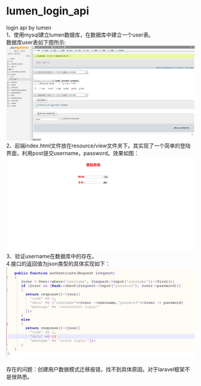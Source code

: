# lumen_login_api
login api by lumen<br>
1、使用mysql建立lumen数据库，在数据库中建立一个user表。<br>
数据库user表如下图所示:<br>
![](https://github.com/qihao123/lumen_login_api/blob/master/database.jpg)
2、前端index.html文件放在resource/view文件夹下。其实现了一个简单的登陆界面，利用post提交username，password。效果如图：
![](https://github.com/qihao123/lumen_login_api/blob/master/index.jpg)<br>
3、验证username在数据库中的存在。<br>
4.接口的返回值为json类型的具体实现如下：<br>
![](https://github.com/qihao123/lumen_login_api/blob/master/json.jpg)<br>\
存在的问题：创建用户数据模式迁移报错，找不到具体原因。对于laravel框架不是很熟悉。
